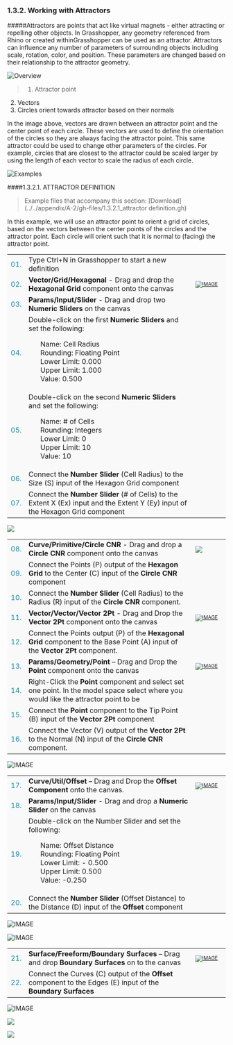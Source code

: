 <style>
td:nth-child(1) {color: #008DB2}
td:nth-child(3)	{font-size: 70%;width: 15%;}
td {background-color: #F9F9F9;}
thead {display: none}
</style>
### 1.3.2. Working with Attractors

#####Attractors are points that act like virtual magnets - either attracting or repelling other objects. In Grasshopper, any geometry referenced from Rhino or created withinGrasshopper can be used as an attractor. Attractors can influence any number of parameters of surrounding objects including scale, rotation, color, and position. These parameters are changed based on their relationship to the attractor geometry.

![Overview](images/1-3-2/1-3-2_001-attractor-overview.png)
>1. Attractor point
2. Vectors
3. Circles orient towards attractor based on their normals

In the image above, vectors are drawn between an attractor point and the center
point of each circle. These vectors are used to define the orientation of the
circles so they are always facing the attractor point.
This same attractor could be used to change other parameters of the circles. For
example, circles that are closest to the attractor could be scaled larger by using
the length of each vector to scale the radius of each circle.

![Examples](images/1-3-2/1-3-2_002-attractor-examples.png)

####1.3.2.1. ATTRACTOR DEFINITION
>Example files that accompany this section: [Download](../../appendix/A-2/gh-files/1.3.2.1_attractor definition.gh)

In this example, we will use an attractor point to orient a grid of circles, based on the vectors between the center points of the circles and the attractor point. Each circle will orient such that it is normal to (facing) the attractor point.

||||
|--|--|--|
|01.| Type Ctrl+N in Grasshopper to start a new definition||
|02.| **Vector/Grid/Hexagonal** - Drag and drop the **Hexagonal Grid** component onto the canvas|[![IMAGE](images/1-3-2/1-3-2_003-hex-grid-component.png)](../../appendix/A-1/0_index-of-components.html#VGHexGrid)|
|03.| **Params/Input/Slider** - Drag and drop two **Numeric Sliders** on the canvas||
|04.| Double-click on the first **Numeric Sliders** and set the following:<ul>Name: Cell Radius<br>Rounding: Floating Point<br>Lower Limit: 0.000<br>Upper Limit: 1.000<br>Value: 0.500</ul>||
|05.| Double-click on the second **Numeric Sliders** and set the following:<ul>Name: # of Cells<br>Rounding: Integers<br>Lower Limit: 0<br>Upper Limit: 10<br>Value: 10</ul>||
|06.| Connect the **Number Slider** (Cell Radius) to the Size (S) input of the Hexagon Grid component||
|07.| Connect the **Number Slider** (# of Cells) to the Extent X (Ex) input and the Extent Y (Ey) input of the Hexagon Grid component|||

![](images/1-3-2/1-3-2_004-definition1.png)

||||
|--|--|--|
|08.| **Curve/Primitive/Circle CNR** - Drag and drop a **Circle CNR** component onto the canvas|[![](images/1-3-2/1-3-2_005-circle-CNR.png)](../../appendix/A-1/0_index-of-components.html#CPCirCNR)|
|09.| Connect the Points (P) output of the **Hexagon Grid** to the Center (C) input of the **Circle CNR** component||
|10.| Connect the **Number Slider** (Cell Radius) to the Radius (R) input of the **Circle CNR** component.||
|11.| **Vector/Vector/Vector 2Pt** - Drag and Drop the **Vector 2Pt** component onto the canvas|[![IMAGE](images/1-3-2/1-3-2_006-vector-2pt.png)](../../appendix/A-1/0_index-of-components.html#VVVec2Pt)|
|12.| Connect the Points output (P) of the **Hexagonal Grid** component to the Base Point (A) input of the **Vector 2Pt** component.||
|13.| **Params/Geometry/Point** – Drag and Drop the **Point** component onto the canvas|[![IMAGE](images/1-3-2/1-3-2_007-point.png)](../../appendix/A-1/0_index-of-components.html#PGPt)|
|14.| Right-Click the **Point** component and select set one point. In the model space select where you would like the attractor point to be||
|15.| Connect the **Point** component to the Tip Point (B) input of the **Vector 2Pt** component||
|16.| Connect the Vector (V) output of the **Vector 2Pt** to the Normal (N) input of the **Circle CNR** component.|||

![IMAGE](images/1-3-2/1-3-2_008-definition2.png)

||||
|--|--|--|
|17.| **Curve/Util/Offset** – Drag and Drop the **Offset Component** onto the canvas.|[![IMAGE](images/1-3-2/1-3-2_009-offset.png)](../../appendix/A-1/0_index-of-components.html#CUOffset)|
|18.| **Params/Input/Slider** - Drag and drop a **Numeric Slider** on the canvas||
|19.| Double-click on the Number Slider and set the following:<ul>Name: Offset Distance<br>Rounding: Floating Point<br>Lower Limit: - 0.500<br>Upper Limit: 0.500<br>Value: -0.250</ul>||
|20.| Connect the **Number Slider** (Offset Distance) to the Distance (D) input of the **Offset** component|||

![IMAGE](images/1-3-2/1-3-2_010-definition3.png)

![IMAGE](images/1-3-2/1-3-2_011-output3.png)

||||
|--|--|--|
|21.| **Surface/Freeform/Boundary Surfaces** – Drag and drop **Boundary Surfaces** on to the canvas|[![IMAGE](images/1-3-2/1-3-2_012-boundary-surface.png)](../../appendix/A-1/0_index-of-components.html#SFBoundary)|
|22.| Connect the Curves (C) output of the **Offset** component to the Edges (E) input of the **Boundary Surfaces**|||

![IMAGE](images/1-3-2/1-3-2_013-definition4.png)


![](images/1-3-2/1-3-2_014-small-examples.png)

![](images/1-3-2/1-3-2_015-large-example.png)
